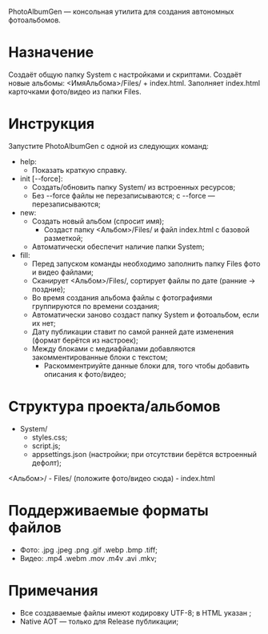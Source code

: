 ﻿PhotoAlbumGen — консольная утилита для создания автономных фотоальбомов.

# Назначение

Создаёт общую папку System c настройками и скриптами.
Создаёт новые альбомы: <ИмяАльбома>/Files/ + index.html.
Заполняет index.html карточками фото/видео из папки Files.

# Инструкция

Запустите PhotoAlbumGen с одной из следующих команд:
- help:
	- Показать краткую справку.
- init [--force]:
	- Создать/обновить папку System/ из встроенных ресурсов;
	- Без --force файлы не перезаписываются; с --force — перезаписываются;
- new:
	- Создать новый альбом (спросит имя);
		- Создаст папку <Альбом>/Files/ и файл index.html с базовой разметкой;
	- Автоматически обеспечит наличие папки System;
- fill:
	- Перед запуском команды необходимо заполнить папку Files фото и видео файлами;
	- Сканирует <Альбом>/Files/, сортирует файлы по дате (ранние → поздние);
	- Во время создания альбома файлы с фотографиями группируются по времени создания;
	- Автоматически заново создаст папку System и фотоальбом, если их нет;
	- Дату публикации ставит по самой ранней дате изменения (формат берётся из настроек);
	- Между блоками с медиафйалами добавляются закомментированные блоки с текстом;
		- Раскомментриуйте данные блоки для, того чтобы добавить описания к фото/видео;

# Структура проекта/альбомов

- System/
	- styles.css;
	- script.js;
	- appsettings.json (настройки; при отсутствии берётся встроенный дефолт);

<Альбом>/
	- Files/ (положите фото/видео сюда)
	- index.html

# Поддерживаемые форматы файлов

  - Фото: .jpg .jpeg .png .gif .webp .bmp .tiff;
  - Видео: .mp4 .webm .mov .m4v .avi .mkv;

# Примечания

  - Все создаваемые файлы имеют кодировку UTF-8; в HTML указан <meta charset="utf-8">;
  - Native AOT — только для Release публикации;
